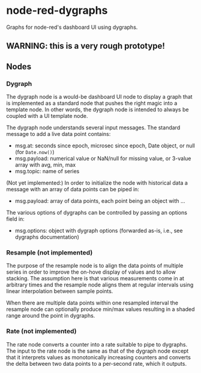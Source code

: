 # node-red-dygraphs
Graphs for node-red's dashboard UI using dygraphs.

## WARNING: this is a very rough prototype!

## Nodes

### Dygraph

The dygraph node is a would-be dashboard UI node to display a graph that is implemented as
a standard node that pushes the right magic into a template node. In other words, the
dygraph node is intended to always be coupled with a UI template node.

The dygraph node understands several input messages. The standard message to add a live data
point contains:
- msg.at:      seconds since epoch, microsec since epoch, Date object, or null (for `Date.now()`)
- msg.payload: numerical value or NaN/null for missing value, or 3-value array with avg, min, max
- msg.topic:   name of series

(Not yet implemented:) In order to initialize the node with historical data a message with an array of data points
can be piped in:
- msg.payload: array of data points, each point being an object with ...

The various options of dygraphs can be controlled by passing an options field in:
- msg.options: object with dygraph options (forwarded as-is, i.e., see dygraphs documentation)

### Resample (not implemented)

The purpose of the resample node is to align the data points of multiple series in order to
improve the on-hove display of values and to allow stacking. The assumption here is that
various measurements come in at arbitrary times and the resample node aligns them at regular
intervals using linear interpolation between sample points.

When there are multiple data points within one resampled interval the resample node can optionally
produce min/max values resulting in a shaded range around the point in dygraphs.

### Rate (not implemented)

The rate node converts a counter into a rate suitable to pipe to dygraphs. The input to
the rate node is the same as that of the dygraph node except that it interprets values
as monotonically increasing counters and converts the delta between two data points to a
per-second rate, which it outputs.


